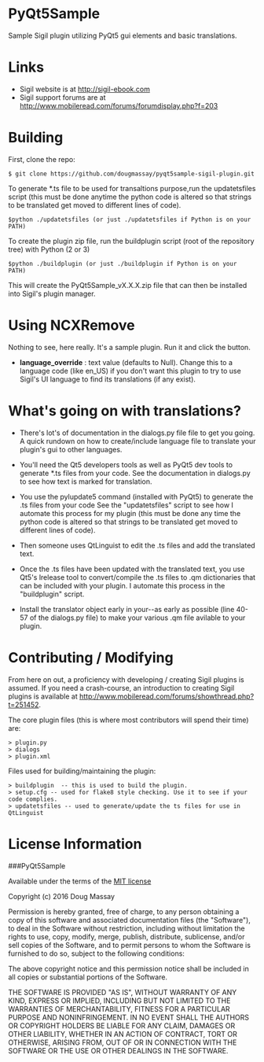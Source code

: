 PyQt5Sample
============

Sample Sigil plugin utilizing PyQt5 gui elements and basic translations.


Links
=====

* Sigil website is at <http://sigil-ebook.com>
* Sigil support forums are at <http://www.mobileread.com/forums/forumdisplay.php?f=203>

Building
========

First, clone the repo:

    $ git clone https://github.com/dougmassay/pyqt5sample-sigil-plugin.git

To generate *.ts file to be used for transaltions purpose,run the updatetsfiles script (this must be done anytime the python code is altered so that strings to be translated get moved to different lines of code).

    $python ./updatetsfiles (or just ./updatetsfiles if Python is on your PATH)

To create the plugin zip file, run the buildplugin script (root of the repository tree) with Python (2 or 3)

    $python ./buildplugin (or just ./buildplugin if Python is on your PATH)

This will create the PyQt5Sample_vX.X.X.zip file that can then be installed into Sigil's plugin manager.

Using NCXRemove
=================

Nothing to see, here really. It's a sample plugin. Run it and click the button.

* **language_override** : text value (defaults to Null). Change this to a language code (like en_US) if you don't want this plugin to try to use Sigil's UI language to find its translations (if any exist).

What's going on with translations?
=================

- There's lot's of documentation in the dialogs.py file file to get you going. A quick rundown on how to create/include language file to translate your plugin's gui to other languages.

- You'll need the Qt5 developers tools as well as PyQt5 dev tools to generate *.ts files from your code. See the documentation in dialogs.py to see how text is marked for translation.

- You use the pylupdate5 command (installed with PyQt5) to generate the .ts files from your code See the "updatetsfiles" script to see how I automate this process for my plugin (this must be done any time the python code is altered so that strings to be translated get moved to different lines of code).

- Then someone uses QtLinguist to edit the .ts files and add the translated text.

- Once the .ts files have been updated with the translated text, you use Qt5's lrelease tool to convert/compile the .ts files to .qm dictionaries that can be included with your plugin. I automate this process in the "buildplugin" script.

- Install the translator object early in your--as early as possible (line 40-57 of the dialogs.py file) to make your various .qm file avilable to your plugin.


Contributing / Modifying
============
From here on out, a proficiency with developing / creating Sigil plugins is assumed.
If you need a crash-course, an introduction to creating Sigil plugins is available at
http://www.mobileread.com/forums/showthread.php?t=251452.

The core plugin files (this is where most contributors will spend their time) are:

    > plugin.py
    > dialogs
    > plugin.xml


Files used for building/maintaining the plugin:

    > buildplugin  -- this is used to build the plugin.
    > setup.cfg -- used for flake8 style checking. Use it to see if your code complies.
    > updatetsfiles -- used to generate/update the ts files for use in QtLinguist



License Information
=======

###PyQt5Sample

Available under the terms of the [MIT license](http://opensource.org/licenses/mit-license.php)


Copyright (c) 2016 Doug Massay

Permission is hereby granted, free of charge, to any person obtaining a copy
of this software and associated documentation files (the "Software"), to deal
in the Software without restriction, including without limitation the rights
to use, copy, modify, merge, publish, distribute, sublicense, and/or sell
copies of the Software, and to permit persons to whom the Software is
furnished to do so, subject to the following conditions:

The above copyright notice and this permission notice shall be included in
all copies or substantial portions of the Software.

THE SOFTWARE IS PROVIDED "AS IS", WITHOUT WARRANTY OF ANY KIND, EXPRESS OR
IMPLIED, INCLUDING BUT NOT LIMITED TO THE WARRANTIES OF MERCHANTABILITY,
FITNESS FOR A PARTICULAR PURPOSE AND NONINFRINGEMENT. IN NO EVENT SHALL THE
AUTHORS OR COPYRIGHT HOLDERS BE LIABLE FOR ANY CLAIM, DAMAGES OR OTHER
LIABILITY, WHETHER IN AN ACTION OF CONTRACT, TORT OR OTHERWISE, ARISING FROM,
OUT OF OR IN CONNECTION WITH THE SOFTWARE OR THE USE OR OTHER DEALINGS IN
THE SOFTWARE.
